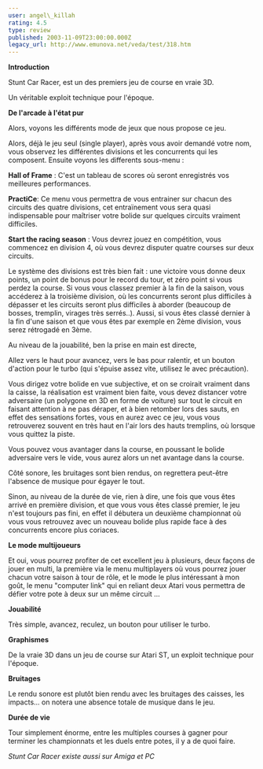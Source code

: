 ```yaml
---
user: angel\_killah
rating: 4.5
type: review
published: 2003-11-09T23:00:00.000Z
legacy_url: http://www.emunova.net/veda/test/318.htm
---
```

**Introduction**  

  

Stunt Car Racer, est un des premiers jeu de course en vraie 3D.  

Un véritable exploit technique pour l'époque.  

  

**De l'arcade à l'état pur**  

  

Alors, voyons les différents mode de jeux que nous propose ce jeu.  

Alors, déjà le jeu seul (single player), après vous avoir demandé votre nom, vous observez les différentes divisions et les concurrents qui les composent. Ensuite voyons les differents sous-menu :  

  

**Hall of Frame** : C'est un tableau de scores où seront enregistrés vos meilleures performances.  

  

**PractiCe**: Ce menu vous permettra de vous entrainer sur chacun des circuits des quatre divisions, cet entraïnement vous sera quasi indispensable pour maîtriser votre bolide sur quelques circuits vraiment difficiles.  

  

**Start the racing season** : Vous devrez jouez en compétition, vous commencez en division 4, où vous devrez disputer quatre courses sur deux circuits.  

Le système des divisions est très bien fait : une victoire vous donne deux points, un point de bonus pour le record du tour, et zéro point si vous perdez la course. Si vous vous classez premier à la fin de la saison, vous accéderez à la troisième division, où les concurrents seront plus difficiles à dépasser et les circuits seront plus difficiles à aborder (beaucoup de bosses, tremplin, virages très serrés..). Aussi, si vous êtes classé dernier à la fin d'une saison et que vous êtes par exemple en 2ème division, vous serez rétrogadé en 3ème.  

  

Au niveau de la jouabilité, ben la prise en main est directe,   

Allez vers le haut pour avancez, vers le bas pour ralentir, et un bouton d'action pour le turbo (qui s'épuise assez vite, utilisez le avec précaution).  

  

Vous dirigez votre bolide en vue subjective, et on se croirait vraiment dans la caisse, la réalisation est vraiment bien faite, vous devez distancer votre adversaire (un polygone en 3D en forme de voiture) sur tout le circuit en faisant attention à ne pas déraper, et à bien retomber lors des sauts, en effet des sensations fortes, vous en aurez avec ce jeu, vous vous retrouverez souvent en très haut en l'air lors des hauts tremplins, où lorsque vous quittez la piste.  

Vous pouvez vous avantager dans la course, en poussant le bolide adversaire vers le vide, vous aurez alors un net avantage dans la course.  

  

Côté sonore, les bruitages sont bien rendus, on regrettera peut-être l'absence de musique pour égayer le tout.  

  

Sinon, au niveau de la durée de vie, rien à dire, une fois que vous êtes arrivé en première division, et que vous vous êtes classé premier, le jeu n'est toujours pas fini, en effet il débutera un deuxième championnat où vous vous retrouvez avec un nouveau bolide plus rapide face à des concurrents encore plus coriaces.  

  

**Le mode multijoueurs**  

  

Et oui, vous pourrez profiter de cet excellent jeu à plusieurs, deux façons de jouer en multi, la première via le menu multiplayers où vous pourrez jouer chacun votre saison à tour de rôle, et le mode le plus intéressant à mon goût, le menu "computer link" qui en reliant deux Atari vous permettra de défier votre pote à deux sur un même circuit ...  

  

**Jouabilité**  

Très simple, avancez, reculez, un bouton pour utiliser le turbo.  

**Graphismes**  

De la vraie 3D dans un jeu de course sur Atari ST, un exploit technique pour l'époque.  

**Bruitages**  

Le rendu sonore est plutôt bien rendu avec les bruitages des caisses, les impacts... on notera une absence totale de musique dans le jeu.  

**Durée de vie**  

Tour simplement énorme, entre les multiples courses à gagner pour terminer les championnats et les duels entre potes, il y a de quoi faire.  

  

_Stunt Car Racer existe aussi sur Amiga et PC_